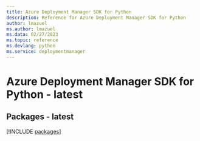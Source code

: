 ```yaml
---
title: Azure Deployment Manager SDK for Python
description: Reference for Azure Deployment Manager SDK for Python
author: lmazuel
ms.author: lmazuel
ms.data: 02/27/2023
ms.topic: reference
ms.devlang: python
ms.service: deploymentmanager
---
```

# Azure Deployment Manager SDK for Python - latest
## Packages - latest
[!INCLUDE [packages](deployment-manager-index.md)]